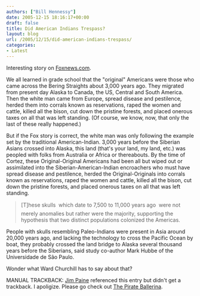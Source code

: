 ```yaml
---
authors: ["Bill Hennessy"]
date: 2005-12-15 18:16:17+00:00
draft: false
title: Did American Indians Trespass?
layout: blog
url: /2005/12/15/did-american-indians-trespass/
categories:
- Latest
---
```


Interesting story on [Foxnews.com](https://www.foxnews.com/story/0,2933,178715,00.html).

We all learned in grade school that the "original" Americans were those who came across the Bering Straights about 3,000 years ago.  They migrated from present day Alaska to Canada, the US, Central and South America.  Then the white man came from Europe, spread disease and pestilence, herded them into corrals known as reservations, raped the women and cattle,  killed all the bison, cut down the pristine forests, and placed onerous taxes on all that was left standing.  (Of course, we know, now, that only the last of these really happened.)

But if the Fox story is correct, the white man was only following the example set by the traditional American-Indian.  3,000 years before the Siberian Asians crossed into Alaska, this land (that's your land, my land, etc.) was peopled with folks from Australia or Africa or thereabouts.  By the time of Cortez, these Original-Original Americans had been all but wiped out or assimilated into the Siberian-American-Indian encroachers who must have spread disease and pestilence, herded the Original-Originals into corrals known as reservations, raped the women and cattle,  killed all the bison, cut down the pristine forests, and placed onerous taxes on all that was left standing.



> [T]hese skulls  which date to 7,500 to 11,000 years ago  were not merely anomalies but rather were the majority, supporting the hypothesis that two distinct populations colonized the Americas.

People with skulls resembling Paleo-Indians were present in Asia around 20,000 years ago, and lacking the technology to cross the Pacific Ocean by boat, they probably crossed the land bridge to Alaska several thousand years before the Siberians, said study co-author Mark Hubbe of the Universidade de São Paulo.



Wonder what Ward Churchill has to say about that?

MANUAL TRACKBACK:
[Jim Paine](https://www.pirateballerina.com/index.php) referenced this entry but didn't get a trackback.  I apoligize.  Please go check out [The Pirate Ballerina](https://www.pirateballerina.com/index.php).
